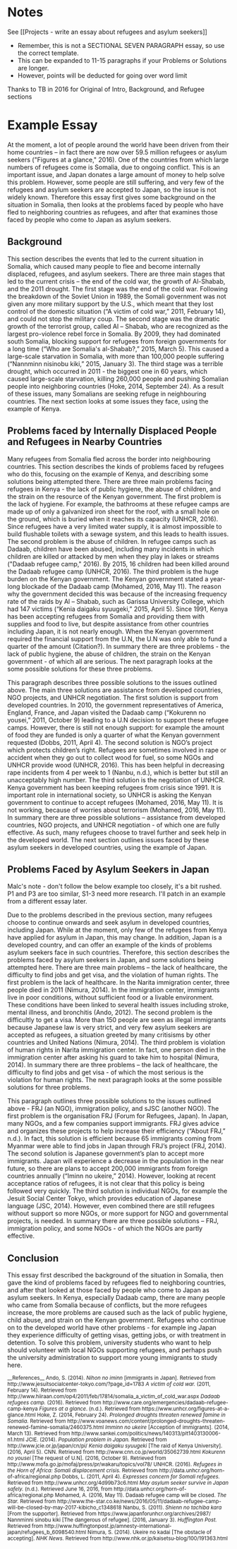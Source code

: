 # Notes
See [[Projects - write an essay about refugees and asylum seekers]]
* Remember, this is not a SECTIONAL SEVEN PARAGRAPH essay, so use the correct template. 
* This can be expanded to 11-15 paragraphs if your Problems or Solutions are longer. 
* However, points will be deducted for going over word limit

Thanks to TB in 2016 for Original of Intro, Background, and Refugee sections



<example>

# Example Essay
At the moment, a lot of people around the world have been driven from their home countries – in fact there are now over 59.5 million refugees or asylum seekers ("Figures at a glance," 2016). One of the countries from which large numbers of refugees come is Somalia, due to ongoing conflict. This is an important issue, and Japan donates a large amount of money to help solve this problem. However, some people are still suffering, and very few of the refugees and asylum seekers are accepted to Japan, so the issue is not widely known. Therefore this essay first gives some background on the situation in Somalia, then looks at the problems faced by people who have fled to neighboring countries as refugees, and after that examines those faced by people who come to Japan as asylum seekers.

## Background
This section describes the events that led to the current situation in Somalia, which caused many people to flee and become internally displaced, refugees, and asylum seekers. There are three main stages that led to the current crisis – the end of the cold war, the growth of Al-Shabab, and the 2011 drought. The first stage was the end of the cold war. Following the breakdown of the Soviet Union in 1989, the Somali government was not given any more military support by the U.S., which meant that they lost control of the domestic situation (“A victim of cold war,” 2011, February 14), and could not stop the military coup. The second stage was the dramatic growth of the terrorist group, called Al – Shabab, who are recognized as the largest pro-violence rebel force in Somalia. By 2009, they had dominated south Somalia, blocking support for refugees from foreign governments for a long time (“Who are Somalia's al-Shabab?,” 2015, March 5). This caused a large-scale starvation in Somalia, with more than 100,000 people suffering (“Nannminn nisinobu kiki,” 2015, January 3). The third stage was a terrible drought, which occurred in 2011 - the biggest one in 60 years, which caused large-scale starvation, killing 260,000 people and pushing Somalian people into neighboring countries (Hoke, 2014, September 24). As a result of these issues, many Somalians are seeking refuge in neighbouring countries. The next section looks at some issues they face, using the example of Kenya.

## Problems faced by Internally Displaced People and Refugees in Nearby Countries
Many refugees from Somalia fled across the border into neighbouring countries. This section describes the kinds of problems faced by refugees who do this, focusing on the example of Kenya, and describing some solutions being attempted there. There are three main problems facing refugees in Kenya - the lack of public hygiene, the abuse of children, and the strain on the resource of the Kenyan government. The first problem is the lack of hygiene. For example, the bathrooms at these refugee camps are made up of only a galvanized iron sheet for the roof, with a small hole on the ground, which is buried when it reaches its capacity (UNHCR, 2016). Since refugees have a very limited water supply, it is almost impossible to build flushable toilets with a sewage system, and this leads to health issues. The second problem is the abuse of children. In refugee camps such as Dadaab, children have been abused, including many incidents in which children are killed or attacked by men when they play in lakes or streams ("Dadaab refugee camp," 2016). By 2015, 16 children had been killed around the Dadaab refugee camp (UNHCR, 2016). The third problem is the huge burden on the Kenyan government. The Kenyan government stated a year-long blockade of the Dadaab camp (Mohamed, 2016, May 11). The reason why the government decided this was because of the increasing frequency rate of the raids by Al – Shabab, such as Garissa University College, which had 147 victims (“Kenia daigaku syuugeki,” 2015, April 5). Since 1991, Kenya has been accepting refugees from Somalia and providing them with supplies and food to live, but despite assistance from other countries including Japan, it is not nearly enough. When the Kenyan government required the financial support from the U.N, the U.N was only able to fund a quarter of the amount (Citation?). In summary there are three problems - the lack of public hygiene, the abuse of children, the strain on the Kenyan government - of which all are serious. The next paragraph looks at the some possible solutions for these three problems.

This paragraph describes three possible solutions to the issues outlined above. The main three solutions are assistance from developed countries, NGO projects, and UNHCR negotiation. The first solution is support from developed countries. In 2010, the government representatives of America, England, France, and Japan visited the Dadaab camp (“Kokurenn no yousei,” 2011, October 9) leading to a U.N decision to support these refugee camps. However, there is still not enough support: for example the amount of food they are funded is only a quarter of what the Kenyan government requested (Dobbs, 2011, April 4). The second solution is NGO’s project which protects children’s right. Refugees are sometimes involved in rape or accident when they go out to collect wood for fuel, so some NGOs and UNHCR provide wood (UNHCR, 2016). This has been helpful in decreasing rape incidents from 4 per week to 1 (Nanbu, n.d.), which is better but still an unacceptably high number. The third solution is the negotiation of UNHCR. Kenya government has been keeping refugees from crisis since 1991. It is important role in international society, so UNHCR is asking the Kenyan government to continue to accept refugees (Mohamed, 2016, May 11). It is not working, because of worries about terrorism (Mohamed, 2016, May 11). In summary there are three possible solutions – assistance from developed countries, NGO projects, and UNHCR negotiation - of which one are fully effective. As such, many refugees choose to travel further and seek help in the developed world. The next section outlines issues faced by these asylum seekers in developed countries, using the example of Japan.

## Problems Faced by Asylum Seekers in Japan
<red>Malc's note - don't follow the below example too closely, it's a bit rushed. P1 and P3 are too similar, S1-3 need more research. I'll patch in an example from a different essay later.</red>


Due to the problems described in the previous section, many refugees choose to continue onwards and seek asylum in developed countries, including Japan. While at the moment, only few of the refugees from Kenya have applied for asylum in Japan, this may change. In addition, Japan is a developed country, and can offer an example of the kinds of problems asylum seekers face in such countries. Therefore, this section describes the problems faced by asylum seekers in Japan, and some solutions being attempted here. There are three main problems – the lack of healthcare, the difficulty to find jobs and get visa, and the violation of human rights. The first problem is the lack of healthcare. In the Narita immigration center, three people died in 2011 (Nimura, 2014). In the immigration center, immigrants live in poor conditions, without sufficient food or a livable environment. These conditions have been linked to several health issues including stroke, mental illness, and bronchitis (Ando, 2012). The second problem is the difficultly to get a visa. More than 150 people are seen as illegal immigrants because Japanese law is very strict, and very few asylum seekers are accepted as refugees, a situation greeted by many critisisms by other countries and United Nations (Nimura, 2014). The third problem is violation of human rights in Narita immigration center. In fact, one person died in the immigration center after asking his guard to take him to hospital (Nimura, 2014). In summary there are three problems – the lack of healthcare, the difficulty to find jobs and get visa -  of which the most serious is the violation for human rights. The next paragraph looks at the some possible solutions for three problems.


This paragraph outlines three possible solutions to the issues outlined above - FRJ (an NGO), immigration policy, and sJSC (another NGO). The first problem is the organisation FRJ (Forum for Refugees, Japan). In Japan, many NGOs, and a few companies support immigrants. FRJ gives advice and organizes these projects to help increase their efficiency (“About FRJ,” n.d.). In fact, this solution is efficient because 65 immigrants coming from Myanmar were able to find jobs in Japan through FRJ’s project (FRJ, 2014). The second solution is Japanese government’s plan to accept more immigrants. Japan will experience a decrease in the population in the near future, so there are plans to accept 200,000 immigrants from foreign countries annually (“Iminn no ukeire,” 2014). However, looking at recent acceptance ratios of refugees, it is not clear that this policy is being followed very quickly. The third solution is individual NGOs, for example the Jesuit Social Center Tokyo, which provides education of Japanese language (JSC, 2014). However, even combined there are still refugees without support so more NGOs, or more support for NGO and governmental projects, is needed. In summary there are three possible solutions – FRJ, immigration policy, and some NGOs - of which the NGOs are partly effective. 

## Conclusion
This essay first described the background of the situation in Somalia, then gave the kind of problems faced by refugees fled to neighboring countries, and after that looked at those faced by people who come to Japan as asylum seekers. In Kenya, especially Dadaab camp, there are many people who came from Somalia because of conflicts, but the more refugees increase, the more problems are caused such as the lack of public hygiene,  child abuse, and strain on the Kenyan government. Refugees who continue on to the developed world have other problems - for example ing Japan they experience difficulty of getting visas, getting jobs, or with treatment in detention. To solve this problem, university students who want to help should volunteer with local NGOs supporting refugees, and perhaps push the university administration to support more young immigrants to study here. 



 
</example>
 
<small>
<ref>
__References__
Ando, S. (2014). <em>Nihon no iminn</em> [immigrants in Japan]. Retrieved from http://www.jesuitsocialcenter-tokyo.com/?page_id=1783
<em>A victim of cold war.</em> (2011, February 14). Retrieved from http://www.hiiraan.com/op4/2011/feb/17814/somalia_a_victim_of_cold_war.aspx
<em>Dadaab refugees camp. </em>(2016). Retrieved from http://www.care.org/emergencies/dadaab-refugee-camp-kenya
<em>Figures at a glance</em>. (n.d.). Retrieved from https://www.unhcr.org/figures-at-a-glance.html
Hoke, Z. (2014, February 24). <em>Prolonged droughts threaten renewed famine in Somalia.</em> Retrieved from http://www.voanews.com/content/prolonged-droughts-threaten-renewed-famine-somalia/2460375.html
<em>Imminn no ukeire</em> [Acception of immigrants]. (2014, March 13). Retrieved from http://www.sankei.com/politics/news/140313/plt1403130006-n1.html
JCIE. (2014). <em>Population problem in Japan.</em> Retrieved from http://www.jcie.or.jp/japan/cn/pi/
<em>Kenia daigaku syuugeki</em> [The raid of Kenya University]. (2016, April 5). CNN. Retrieved from http://www.cnn.co.jp/world/35062739.html
<em>Kokurenn no yousei</em> [The request of U.N]. (2016, October 9). Retrieved from http://www.mofa.go.jp/mofaj/press/pr/wakaru/topics/vol78/
UNHCR. (2016). <em>Refugees in the Horn of Africa: Somali displacement crisis.</em> Retrieved from http://data.unhcr.org/horn-of-africa/regional.php
Dobbs, L. (2011, April 4). <em>Expresses concern for Somali refugees.</em> Retrieved from http://www.unhcr.org/4d99b73c6.html
<em>May asylum seeker survive in Japan safely.</em> (n.d.). Retrieved June 16, 2016, from http://data.unhcr.org/horn-of-africa/regional.php
Mohamed, A. (2016, May 11). Dadaab refugee camp will be closed. <em>The Star.</em> Retrieved from http://www.the-star.co.ke/news/2016/05/11/dadaab-refugee-camp-will-be-closed-by-may-2017-kibicho_c1348618
Nanbu, S. (2011).<em> Shienn no tachiba kara</em> [From the supporter]. Retrieved from https://www.japanforunhcr.org/archives/2987/
Nannminni sinobu kiki [The dangerous of refugee]. (2016, January 3). <em>Huffington Post.</em> Retrieved from http://www.huffingtonpost.jp/amnesty-international-japan/refugees_b_6098540.html
Nimura, S. (2014). Ukeire no kadai [The obstacle of accepting]. <em>NHK News.</em> Retrieved from http://www.nhk.or.jp/kaisetsu-blog/100/191363.html


</small></ref>

